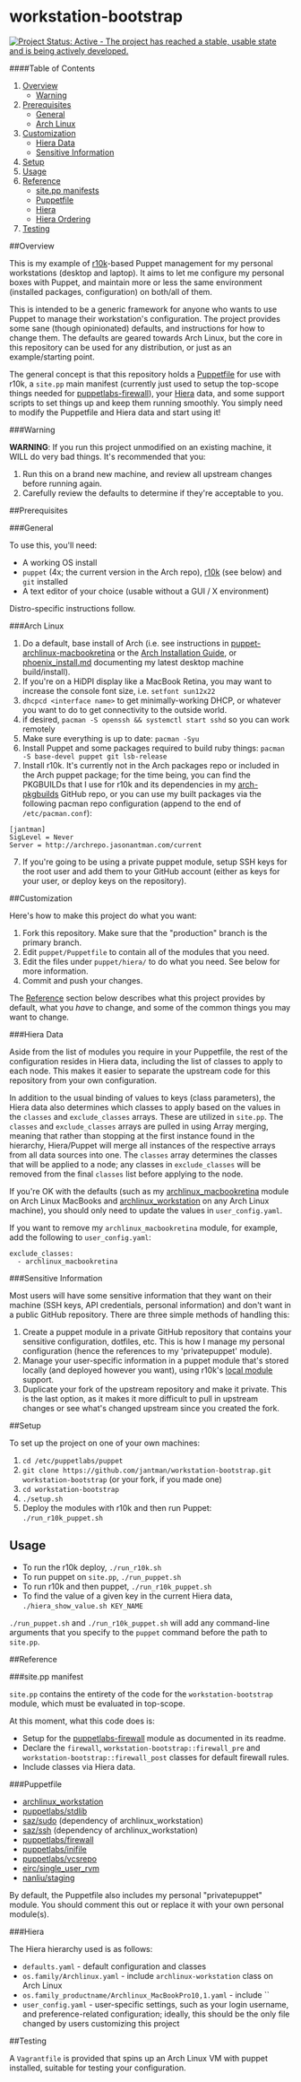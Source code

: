 # workstation-bootstrap

[![Project Status: Active - The project has reached a stable, usable state and is being actively developed.](http://www.repostatus.org/badges/0.1.0/active.svg)](http://www.repostatus.org/#active)

####Table of Contents

1. [Overview](#overview)
    * [Warning](#warning)
2. [Prerequisites](#prerequisites)
    * [General](#general)
	* [Arch Linux](#arch-linux)
3. [Customization](#customization)
    * [Hiera Data](#hiera-data)
    * [Sensitive Information](#sensitive-information)
4. [Setup](#setup)
5. [Usage](#usage)
6. [Reference](#reference)
    * [site.pp manifests](#site.pp-manifest)
    * [Puppetfile](#puppetfile)
    * [Hiera](#hiera)
    * [Hiera Ordering](#hiera-ordering)
7. [Testing](#testing)

##Overview

This is my example of [r10k](https://github.com/adrienthebo/r10k)-based Puppet management for my personal workstations (desktop and laptop).
It aims to let me configure my personal boxes with Puppet, and maintain more or less the same environment (installed packages,
configuration) on both/all of them.

This is intended to be a generic framework for anyone who wants to use Puppet to manage their workstation's configuration. The project
provides some sane (though opinionated) defaults, and instructions for how to change them. The defaults are geared towards Arch
Linux, but the core in this repository can be used for any distribution, or just as an example/starting point.

The general concept is that this repository holds a [Puppetfile](https://github.com/puppetlabs/r10k/blob/master/doc/puppetfile.mkd) for
use with r10k, a ``site.pp`` main manifest (currently just used to setup the top-scope things needed for
[puppetlabs-firewall](https://forge.puppetlabs.com/puppetlabs/firewall)),
your [Hiera](http://docs.puppetlabs.com/hiera/latest/) data, and some support scripts to set things up and keep them running
smoothly. You simply need to modify the Puppetfile and Hiera data and start using it!

###Warning

__WARNING__: If you run this project unmodified on an existing machine, it WILL do very bad things. It's recommended that you:

1. Run this on a brand new machine, and review all upstream changes before running again.
2. Carefully review the defaults to determine if they're acceptable to you.

##Prerequisites

###General

To use this, you'll need:

* A working OS install
* ``puppet`` (4x; the current version in the Arch repo), [r10k](https://github.com/adrienthebo/r10k) (see below) and ``git`` installed
* A text editor of your choice (usable without a GUI / X environment)

Distro-specific instructions follow.

###Arch Linux

1. Do a default, base install of Arch (i.e. see instructions in
   [puppet-archlinux-macbookretina](https://github.com/jantman/puppet-archlinux-macbookretina)
   or the [Arch Installation Guide](https://wiki.archlinux.org/index.php/Installation_guide), or
   [phoenix_install.md](phoenix_install.md) documenting my latest desktop machine build/install).
2. If you're on a HiDPI display like a MacBook Retina, you may want to increase the console font size, i.e. ``setfont sun12x22``
2. ``dhcpcd <interface name>`` to get minimally-working DHCP, or whatever you want to do to get connectivity to the outside world.
3. if desired, ``pacman -S openssh && systemctl start sshd`` so you can work remotely
4. Make sure everything is up to date: ``pacman -Syu``
5. Install Puppet and some packages required to build ruby things: ``pacman -S base-devel puppet git lsb-release``
6. Install r10k. It's currently not in the Arch packages repo or included in the Arch puppet package; for the time being,
you can find the PKGBUILDs that I use for r10k and its dependencies in my [arch-pkgbuilds](https://github.com/jantman/arch-pkgbuilds) GitHub
repo, or you can use my built packages via the following pacman repo configuration (append to the end of ``/etc/pacman.conf``):
```
[jantman]
SigLevel = Never
Server = http://archrepo.jasonantman.com/current
```
7. If you're going to be using a private puppet module, setup SSH keys for the root user and add them to your GitHub account (either as keys for your user, or deploy keys on the repository).

##Customization

Here's how to make this project do what you want:

1. Fork this repository. Make sure that the "production" branch is the primary branch.
2. Edit ``puppet/Puppetfile`` to contain all of the modules that you need.
3. Edit the files under ``puppet/hiera/`` to do what you need. See below for more information.
4. Commit and push your changes.

The [Reference](#reference) section below describes what this project provides by default, what you _have_ to change, and some of the common things you may want to change.

###Hiera Data

Aside from the list of modules you require in your Puppetfile, the rest of the configuration resides in Hiera data, including the list of classes to apply to each node. This makes it easier to separate the upstream code for this repository from your own configuration.

In addition to the usual binding of values to keys (class parameters), the Hiera data also determines which classes to apply based on the values in the ``classes`` and ``exclude_classes`` arrays. These are utilized in ``site.pp``. The ``classes`` and ``exclude_classes`` arrays are pulled in using Array merging, meaning that rather than stopping at the first instance found in the hierarchy, Hiera/Puppet will merge all instances of the respective arrays from all data sources into one. The ``classes`` array determines the classes that will be applied to a node; any classes in ``exclude_classes`` will be removed from the final ``classes`` list before applying to the node.

If you're OK with the defaults (such as my [archlinux_macbookretina](https://github.com/jantman/puppet-archlinux-macbookretina) module on Arch Linux MacBooks and
[archlinux_workstation](https://github.com/jantman/puppet-archlinux-workstation) on any Arch Linux machine), you should only need to update the values in ``user_config.yaml``.

If you want to remove my ``archlinux_macbookretina`` module, for example, add the following to ``user_config.yaml``:

```
exclude_classes:
  - archlinux_macbookretina
```

###Sensitive Information

Most users will have some sensitive information that they want on their machine (SSH keys, API credentials, personal information) and don't want in a public GitHub repository. There are three simple methods of handling this:

1. Create a puppet module in a private GitHub repository that contains your sensitive configuration, dotfiles, etc. This is how I manage my personal configuration (hence the references to my 'privatepuppet' module).
2. Manage your user-specific information in a puppet module that's stored locally (and deployed however you want), using r10k's [local module](https://github.com/puppetlabs/r10k/blob/master/doc/puppetfile.mkd#local) support.
3. Duplicate your fork of the upstream repository and make it private. This is the last option, as it makes it more difficult to pull in upstream changes or see what's changed upstream since you created the fork.

##Setup

To set up the project on one of your own machines:

1. ``cd /etc/puppetlabs/puppet``
2. ``git clone https://github.com/jantman/workstation-bootstrap.git workstation-bootstrap`` (or your fork, if you made one)
3. ``cd workstation-bootstrap``
4. ``./setup.sh``
5. Deploy the modules with r10k and then run Puppet: ``./run_r10k_puppet.sh``

## Usage

* To run the r10k deploy, ``./run_r10k.sh``
* To run puppet on ``site.pp``, ``./run_puppet.sh``
* To run r10k and then puppet, ``./run_r10k_puppet.sh``
* To find the value of a given key in the current Hiera data, ``./hiera_show_value.sh KEY_NAME``

``./run_puppet.sh`` and ``./run_r10k_puppet.sh`` will add any command-line arguments that you specify to the ``puppet`` command before the path to ``site.pp``.

##Reference

###site.pp manifest

``site.pp`` contains the entirety of the code for the ``workstation-bootstrap`` module, which must be evaluated in top-scope.

At this moment, what this code does is:

* Setup for the [puppetlabs-firewall](https://forge.puppetlabs.com/puppetlabs/firewall) module as documented in its readme.
* Declare the ``firewall``, ``workstation-bootstrap::firewall_pre`` and ``workstation-bootstrap::firewall_post`` classes for default firewall rules.
* Include classes via Hiera data.

###Puppetfile

* [archlinux_workstation](https://github.com/jantman/puppet-archlinux-workstation)
* [puppetlabs/stdlib](https://forge.puppetlabs.com/puppetlabs/stdlib)
* [saz/sudo](https://forge.puppetlabs.com/saz/sudo) (dependency of archlinux_workstation)
* [saz/ssh](https://forge.puppetlabs.com/saz/ssh) (dependency of archlinux_workstation)
* [puppetlabs/firewall](https://forge.puppetlabs.com/puppetlabs/firewall)
* [puppetlabs/inifile](https://forge.puppetlabs.com/puppetlabs/inifile)
* [puppetlabs/vcsrepo](https://forge.puppetlabs.com/puppetlabs/vcsrepo)
* [eirc/single_user_rvm](https://forge.puppetlabs.com/eirc/single_user_rvm)
* [nanliu/staging](https://forge.puppetlabs.com/nanliu/staging)

By default, the Puppetfile also includes my personal "privatepuppet" module. You should comment this out or replace it with your own personal module(s).

###Hiera

The Hiera hierarchy used is as follows:

* ``defaults.yaml`` - default configuration and classes
* ``os.family/Archlinux.yaml`` - include ``archlinux-workstation`` class on Arch Linux
* ``os.family_productname/Archlinux_MacBookPro10,1.yaml`` - include ``
* ``user_config.yaml`` - user-specific settings, such as your login username, and preference-related configuration; ideally, this should be the only file changed by users customizing this project

##Testing

A ``Vagrantfile`` is provided that spins up an Arch Linux VM with puppet installed, suitable for testing your configuration.
